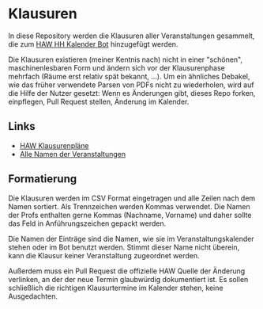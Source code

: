 # Klausuren

In diese Repository werden die Klausuren aller Veranstaltungen gesammelt, die zum [HAW HH Kalender Bot](https://t.me/HAWHHCalendarBot) hinzugefügt werden.

Die Klausuren existieren (meiner Kentnis nach) nicht in einer "schönen", maschinenlesbaren Form und ändern sich vor der Klausurenphase mehrfach (Räume erst relativ spät bekannt, …).
Um ein ähnliches Debakel, wie das früher verwendete Parsen von PDFs nicht zu wiederholen, wird auf die Hilfe der Nutzer gesetzt:
Wenn es Änderungen gibt, dieses Repo forken, einpflegen, Pull Request stellen, Änderung im Kalender.

## Links

- [HAW Klausurenpläne](https://www.haw-hamburg.de/fakultaeten-und-departments/ti/fakultaetsservicebuero/klausurenundwiederholungen.html#c109850)
- [Alle Namen der Veranstaltungen](https://calendarbot.hawhh.de/all.txt)

## Formatierung

Die Klausuren werden im CSV Format eingetragen und alle Zeilen nach dem Namen sortiert.
Als Trennzeichen werden Kommas verwendet.
Die Namen der Profs enthalten gerne Kommas (Nachname, Vorname) und daher sollte das Feld in Anführungszeichen gepackt werden.

Die Namen der Einträge sind die Namen, wie sie im Veranstaltungskalender stehen oder im Bot benutzt werden. Stimmt dieser Name nicht überein, kann die Klausur keiner Veranstaltung zugeordnet werden.

Außerdem muss ein Pull Request die offizielle HAW Quelle der Änderung verlinken, an der der neue Termin glaubwürdig dokumentiert ist. Es sollen schließlich die richtigen Klausurtermine im Kalender stehen, keine Ausgedachten.
